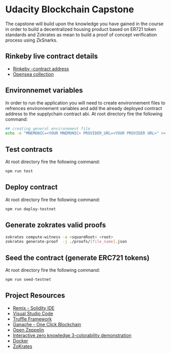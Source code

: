 # Udacity Blockchain Capstone

The capstone will build upon the knowledge you have gained in the course in order to build a decentralized housing product based on ER721 token standards and Zokrates as mean to build a proof of concept verification process using ZkSnarks.

## Rinkeby live contract details

- [Rinkeby -contract address](https://rinkeby.etherscan.io/address/0x8D0A45C467DC1c7255b9Fcb759bE80c495617088)
- [Opensea collection](https://testnets.opensea.io/collection/real-token)

## Environnemet variables

In order to run the application you will need to create environnement files to refrences environnement variables and add the already deployed contract address to the supplychain contract abi.
At root directory fire the following command:

```bash
## creating general environement file
echo -e "MNEMONIC=<YOUR MNEMONIC> PROVIDER_URL=<YOUR PROVIDER URL>" >> .env
```

## Test contracts

At root directory fire the following command:

```bash
npm run test
```

## Deploy contract

At root directory fire the following command:

```bash
npm run deploy-testnet
```

## Generate zokrates valid proofs

```bash
zokrates compute-witness -a <squareRoot> <root>
zokrates generate-proof  -j ./proofs/[file_name].json
```

## Seed the contract (generate ERC721 tokens)

At root directory fire the following command:

```bash
npm run seed-testnet
```

## Project Resources

- [Remix - Solidity IDE](https://remix.ethereum.org/)
- [Visual Studio Code](https://code.visualstudio.com/)
- [Truffle Framework](https://truffleframework.com/)
- [Ganache - One Click Blockchain](https://truffleframework.com/ganache)
- [Open Zeppelin ](https://openzeppelin.org/)
- [Interactive zero knowledge 3-colorability demonstration](http://web.mit.edu/~ezyang/Public/graph/svg.html)
- [Docker](https://docs.docker.com/install/)
- [ZoKrates](https://github.com/Zokrates/ZoKrates)
